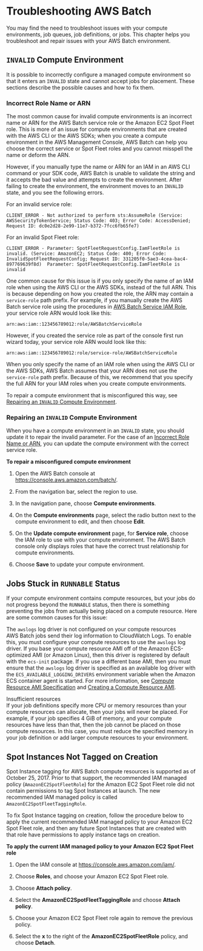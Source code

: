 # Troubleshooting AWS Batch<a name="troubleshooting"></a>

You may find the need to troubleshoot issues with your compute environments, job queues, job definitions, or jobs\. This chapter helps you troubleshoot and repair issues with your AWS Batch environment\. 

## `INVALID` Compute Environment<a name="invalid_compute_environment"></a>

It is possible to incorrectly configure a managed compute environment so that it enters an `INVALID` state and cannot accept jobs for placement\. These sections describe the possible causes and how to fix them\.

### Incorrect Role Name or ARN<a name="invalid_service_role_arn"></a>

The most common cause for invalid compute environments is an incorrect name or ARN for the AWS Batch service role or the Amazon EC2 Spot Fleet role\. This is more of an issue for compute environments that are created with the AWS CLI or the AWS SDKs; when you create a compute environment in the AWS Management Console, AWS Batch can help you choose the correct service or Spot Fleet roles and you cannot misspell the name or deform the ARN\.

However, if you manually type the name or ARN for an IAM in an AWS CLI command or your SDK code, AWS Batch is unable to validate the string and it accepts the bad value and attempts to create the environment\. After failing to create the environment, the environment moves to an `INVALID` state, and you see the following errors\.

For an invalid service role:

```
CLIENT_ERROR - Not authorized to perform sts:AssumeRole (Service: AWSSecurityTokenService; Status Code: 403; Error Code: AccessDenied; Request ID: dc0e2d28-2e99-11e7-b372-7fcc6fb65fe7)
```

For an invalid Spot Fleet role:

```
CLIENT_ERROR - Parameter: SpotFleetRequestConfig.IamFleetRole is invalid. (Service: AmazonEC2; Status Code: 400; Error Code: InvalidSpotFleetRequestConfig; Request ID: 331205f0-5ae3-4cea-bac4-897769639f8d)  Parameter: SpotFleetRequestConfig.IamFleetRole is invalid
```

One common cause for this issue is if you only specify the name of an IAM role when using the AWS CLI or the AWS SDKs, instead of the full ARN\. This is because depending on how you created the role, the ARN may contain a `service-role` path prefix\. For example, if you manually create the AWS Batch service role using the procedures in [AWS Batch Service IAM Role](service_IAM_role.md), your service role ARN would look like this:

```
arn:aws:iam::123456789012:role/AWSBatchServiceRole
```

However, if you created the service role as part of the console first run wizard today, your service role ARN would look like this:

```
arn:aws:iam::123456789012:role/service-role/AWSBatchServiceRole
```

When you only specify the name of an IAM role when using the AWS CLI or the AWS SDKs, AWS Batch assumes that your ARN does not use the `service-role` path prefix\. Because of this, we recommend that you specify the full ARN for your IAM roles when you create compute environments\.

To repair a compute environment that is misconfigured this way, see [Repairing an `INVALID` Compute Environment](#repairing_invalid_compute_environment)\.

### Repairing an `INVALID` Compute Environment<a name="repairing_invalid_compute_environment"></a>

When you have a compute environment in an `INVALID` state, you should update it to repair the invalid parameter\. For the case of an [Incorrect Role Name or ARN](#invalid_service_role_arn), you can update the compute environment with the correct service role\.

**To repair a misconfigured compute environment**

1. Open the AWS Batch console at [https://console\.aws\.amazon\.com/batch/](https://console.aws.amazon.com/batch/)\.

1. From the navigation bar, select the region to use\.

1. In the navigation pane, choose **Compute environments**\.

1. On the **Compute environments** page, select the radio button next to the compute environment to edit, and then choose **Edit**\.

1. On the **Update compute environment** page, for **Service role**, choose the IAM role to use with your compute environment\. The AWS Batch console only displays roles that have the correct trust relationship for compute environments\.

1. Choose **Save** to update your compute environment\.

## Jobs Stuck in `RUNNABLE` Status<a name="job_stuck_in_runnable"></a>

If your compute environment contains compute resources, but your jobs do not progress beyond the `RUNNABLE` status, then there is something preventing the jobs from actually being placed on a compute resource\. Here are some common causes for this issue:

The `awslogs` log driver is not configured on your compute resources  
AWS Batch jobs send their log information to CloudWatch Logs\. To enable this, you must configure your compute resources to use the `awslogs` log driver\. If you base your compute resource AMI off of the Amazon ECS\-optimized AMI \(or Amazon Linux\), then this driver is registered by default with the `ecs-init` package\. If you use a different base AMI, then you must ensure that the `awslogs` log driver is specified as an available log driver with the `ECS_AVAILABLE_LOGGING_DRIVERS` environment variable when the Amazon ECS container agent is started\. For more information, see [Compute Resource AMI Specification](compute_resource_AMIs.md#batch-ami-spec) and [Creating a Compute Resource AMI](create-batch-ami.md)\.

Insufficient resources  
If your job definitions specify more CPU or memory resources than your compute resources can allocate, then your jobs will never be placed\. For example, if your job specifies 4 GiB of memory, and your compute resources have less than that, then the job cannot be placed on those compute resources\. In this case, you must reduce the specified memory in your job definition or add larger compute resources to your environment\.

## Spot Instances Not Tagged on Creation<a name="spot-instance-no-tag"></a>

Spot Instance tagging for AWS Batch compute resources is supported as of October 25, 2017\. Prior to that support, the recommended IAM managed policy \(`AmazonEC2SpotFleetRole`\) for the Amazon EC2 Spot Fleet role did not contain permissions to tag Spot Instances at launch\. The new recommended IAM managed policy is called `AmazonEC2SpotFleetTaggingRole`\.

To fix Spot Instance tagging on creation, follow the procedure below to apply the current recommended IAM managed policy to your Amazon EC2 Spot Fleet role, and then any future Spot Instances that are created with that role have permissions to apply instance tags on creation\.

**To apply the current IAM managed policy to your Amazon EC2 Spot Fleet role**

1. Open the IAM console at [https://console\.aws\.amazon\.com/iam/](https://console.aws.amazon.com/iam/)\.

1. Choose **Roles**, and choose your Amazon EC2 Spot Fleet role\.

1. Choose **Attach policy**\.

1. Select the **AmazonEC2SpotFleetTaggingRole** and choose **Attach policy**\.

1. Choose your Amazon EC2 Spot Fleet role again to remove the previous policy\.

1. Select the **x** to the right of the **AmazonEC2SpotFleetRole** policy, and choose **Detach**\.